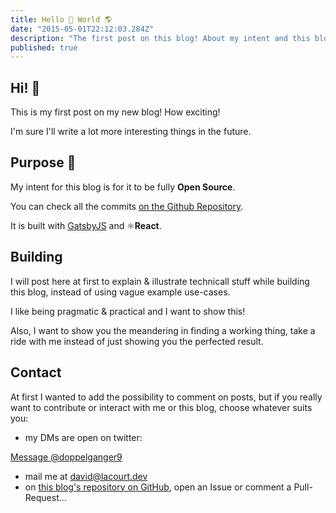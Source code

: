 ```yaml
---
title: Hello 👋 World 🌎
date: "2015-05-01T22:12:03.284Z"
description: "The first post on this blog! About my intent and this blog's purpose"
published: true
---
```


## Hi! 👋

This is my first post on my new blog! How exciting!

I'm sure I'll write a lot more interesting things in the future.

## Purpose 🤔

My intent for this blog is for it to be fully **Open Source**.

You can check all the commits [on the Github Repository](https://github.com/doppelganger9/blog).

It is built with [GatsbyJS](https://www.gatsbyjs.org/) and ⚛️**React**.

## Building

I will post here at first to explain & illustrate technicall stuff while building this blog, instead of using vague example use-cases.

I like being pragmatic & practical and I want to show this!

Also, I want to show you the meandering in finding a working thing, take a ride with me instead of just showing you the perfected result.

## Contact

At first I wanted to add the possibility to comment on posts, but if you really want to contribute or interact with me or this blog, choose whatever suits you:

- my DMs are open on twitter:

<a href="https://twitter.com/messages/compose?recipient_id=48112723&ref_src=twsrc%5Etfw" class="twitter-dm-button" data-size="large" data-screen-name="doppelganger9" data-show-count="false">Message @doppelganger9</a>

- mail me at [david@lacourt.dev](mailto://david@lacourt.dev)
- on [this blog's repository on GitHub](https://github.com/doppelganger9/blog), open an Issue or comment a Pull-Request...
